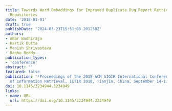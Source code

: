 ```yaml
---
title: Towards Word Embeddings for Improved Duplicate Bug Report Retrieval in Software
  Repositories
date: '2018-01-01'
draft: true
publishDate: '2024-03-23T15:51:03.201258Z'
authors:
- Amar Budhiraja
- Kartik Dutta
- Manish Shrivastava
- Raghu Reddy
publication_types:
- 'conference'
abstract: ''
featured: false
publication: '*Proceedings of the 2018 ACM SIGIR International Conference on Theory
  of Information Retrieval, ICTIR 2018, Tianjin, China, September 14-17, 2018*'
doi: 10.1145/3234944.3234949
links:
- name: URL
  url: https://doi.org/10.1145/3234944.3234949
---
```


